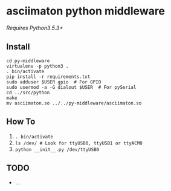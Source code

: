 # asciimaton python middleware

_Requires Python3.5.3+_

## Install

```
cd py-middleware
virtualenv -p python3 .
. bin/activate
pip install -r requirements.txt
sudo adduser $USER gpio  # For GPIO
sudo usermod -a -G dialout $USER  # For pySerial
cd ../src/python
make
mv asciimaton.so ../../py-middleware/asciimaton.so
```


## How To

1. `. bin/activate`
1. `ls /dev/ # Look for ttyUSB0, ttyUSB1 or ttyACM0`
1. `python __init__.py /dev/ttyUSB0`

## TODO

* ...
